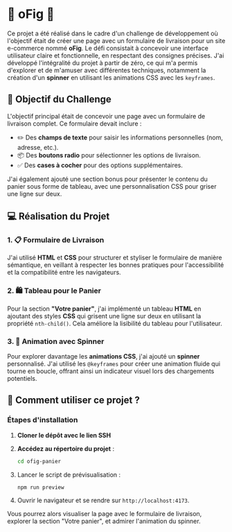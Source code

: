 # 🛒 oFig 🚚

Ce projet a été réalisé dans le cadre d'un challenge de développement où l'objectif était de créer une page avec un formulaire de livraison pour un site e-commerce nommé **oFig**. Le défi consistait à concevoir une interface utilisateur claire et fonctionnelle, en respectant des consignes précises. J'ai développé l'intégralité du projet à partir de zéro, ce qui m'a permis d'explorer et de m'amuser avec différentes techniques, notamment la création d'un **spinner** en utilisant les animations CSS avec les `keyframes`.

## 🎯 Objectif du Challenge

L'objectif principal était de concevoir une page avec un formulaire de livraison complet. Ce formulaire devait inclure :

- ✏️ Des **champs de texte** pour saisir les informations personnelles (nom, adresse, etc.).
- 📦 Des **boutons radio** pour sélectionner les options de livraison.
- ✅ Des **cases à cocher** pour des options supplémentaires.

J'ai également ajouté une section bonus pour présenter le contenu du panier sous forme de tableau, avec une personnalisation CSS pour griser une ligne sur deux.

## 💻 Réalisation du Projet

### 1. 📋 Formulaire de Livraison

J'ai utilisé **HTML** et **CSS** pour structurer et styliser le formulaire de manière sémantique, en veillant à respecter les bonnes pratiques pour l'accessibilité et la compatibilité entre les navigateurs.

### 2. 🛍️ Tableau pour le Panier

Pour la section **"Votre panier"**, j'ai implémenté un tableau **HTML** en ajoutant des styles **CSS** qui grisent une ligne sur deux en utilisant la propriété `nth-child()`. Cela améliore la lisibilité du tableau pour l'utilisateur.

### 3. 🎡 Animation avec Spinner

Pour explorer davantage les **animations CSS**, j'ai ajouté un **spinner** personnalisé. J'ai utilisé les `@keyframes` pour créer une animation fluide qui tourne en boucle, offrant ainsi un indicateur visuel lors des chargements potentiels.

## 🚀 Comment utiliser ce projet ?

### Étapes d'installation

1. **Cloner le dépôt avec le lien SSH**

2. **Accédez au répertoire du projet** :

   ```bash
   cd ofig-panier
   ```

3. Lancer le script de prévisualisation :

   ```
   npm run preview
   ```

4. Ouvrir le navigateur et se rendre sur `http://localhost:4173`.

Vous pourrez alors visualiser la page avec le formulaire de livraison, explorer la section "Votre panier", et admirer l'animation du spinner.

